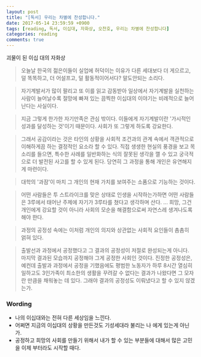 ```yaml
---
layout: post
title: "[독서] 우리는 차별에 찬성합니다."
date: 2017-05-14 23:59:59 +0900
tags: [reading, 독서, 이십대, 자화상, 오찬호, 우리는 차별에 찬성합니다]
categories: reading
comments: true
---
```

괴물이 된 이십 대의 자화상

> 오늘날 한국의 젊은이들이 실업에 허덕이는 이유가 다른 세대보다 더 게으르고, 덜 똑똑하고, 더 어설프고, 덜 활동적이어서다? 말도안되는 소리다.

> 자기계발서가 많이 팔리고 또 이를 읽고 감동받아 일상에서 자기계발을 실천하는 사람이 늘어날수록 절망에 빠져 있는 끔찍한 이십대의 이야기는 비례적으로 늘어난다는 사실이다.

> 지금 그렇게 한가한 자기만족은 관심 밖이다. 이들에게 자기계발이란 '가시적인 성과를 달성하는 것'이기 때문이다. 사회가 또 그렇게 하도록 강요한다.

> 그래서 공감이라는 것은 타인의 상황을 사회적 조건과의 관계 속에서 객관적으로 이해하게끔 하는 결정적인 요소라 할 수 있다. 직접 생생한 현실의 풍경을 보고 목소리를 들으면, 특수한 사례를 일반화하는 식의 잘못된 생각을 깰 수 있고 궁극적으로 더 발전된 사고를 할 수 있게 된다. 당연히 그 과정을 통해 개인은 유연해지게 마련이다.

> 대학의 '과잠'이 마치 그 개인의 현재 가치를 보여주는 소품으로 기능하는 것이다.

> 어떤 사람들은 투 스트라이크를 맞은 상태로 인생을 시작하는가하면 어떤 사람들은 3루에서 태어난 주제에 자기가 3루타를 쳤다고 생각하며 산다. ... 희망, 그건 개인에게 강요할 것이 아니라 사회의 모순을 해결함으로써 자연스레 생겨나도록 해야 한다.

> 과정의 공정성 속에는 이처럼 개인의 의지와 상관없는 사회적 요인들이 촘촘히 얽혀 있다.

> 출발선과 과정에서 공정했다고 그 결과의 공정성이 저절로 완성되는게 아니다. 마지막 결과된 모습까지 공정해야 그게 공정한 사회인 것이다. 진정한 공정성은, 예컨데 출발과 과정에서 공정을 기했음에도 평범한 노동자가 하루 8시간 열심히 일하고도 3인가족이 최소한의 생활을 꾸려갈 수 없다는 결과가 나왔다면 그 모자란 만큼을 채워놓는 데 있다. 그래야 결과의 공정성도 이뤄냈다고 할 수 있지 않겠는가.


### Wording
* 나의 이십대와는 전혀 다른 세상임을 느낀다.
* 어쩌면 지금의 이십대의 상황을 만든것도 기성세대라 불리는 나 에게 있는게 아닌가.
* 공정하고 희망의 사회를 만들기 위해서 내가 할 수 있는 부분들에 대해서 많은 고민을 이제 부터라도 시작할 때다.